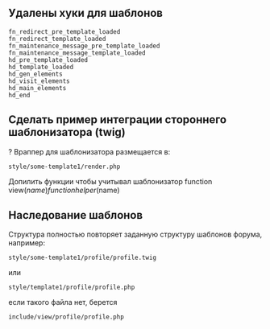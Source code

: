 
## Удалены хуки для шаблонов

    fn_redirect_pre_template_loaded
    fn_redirect_template_loaded
    fn_maintenance_message_pre_template_loaded
    fn_maintenance_message_template_loaded
    hd_pre_template_loaded
    hd_template_loaded
    hd_gen_elements
    hd_visit_elements
    hd_main_elements
    hd_end


## Сделать пример интеграции стороннего шаблонизатора (twig)

? Враппер для шаблонизатора размещается в:
    
    style/some-template1/render.php

Допилить функции чтобы учитывал шаблонизатор
    function view($name)
    function helper($name)

## Наследование шаблонов 

Cтруктура полностью повторяет заданную структуру шаблонов форума, например:

    style/some-template1/profile/profile.twig
    
или
    
    style/template1/profile/profile.php
    
если такого файла нет, берется

    include/view/profile/profile.php
